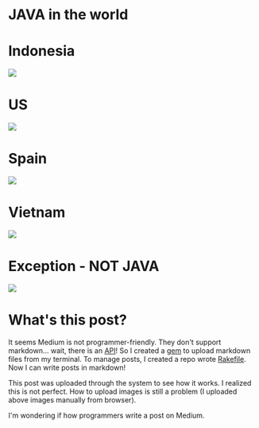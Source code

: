 # JAVA in the world

# Indonesia

![](https://cdn-images-1.medium.com/max/1600/1*jD6xALfxKCPVosmD8dEkmQ.png)

# US

![](https://cdn-images-1.medium.com/max/1600/1*KtWmNVy1UtnwyrRJ9dRWoA.png)

# Spain

![](https://cdn-images-1.medium.com/max/1600/1*1a-98HCqfZQ-fXRZmINFdw.png)

# Vietnam

![](https://cdn-images-1.medium.com/max/1600/1*cfJVS0B7oqViT-cRZ2sgbA.png)

# Exception - NOT JAVA

![](https://cdn-images-1.medium.com/max/1600/1*nVYQYhHzBP8bDIIdXl6KHQ.png)

# What's this post?

It seems Medium is not programmer-friendly. They don't support markdown... wait, there is an [API](https://github.com/Medium/medium-api-docs)! So I created a [gem](https://github.com/rejasupotaro/mediumite) to upload markdown files from my terminal. To manage posts, I created a repo wrote [Rakefile](https://github.com/rejasupotaro/blog/blob/master/Rakefile).
Now I can write posts in markdown!

This post was uploaded through the system to see how it works. I realized this is not perfect. How to upload images is still a problem (I uploaded above images manually from browser).

I'm wondering if how programmers write a post on Medium.

